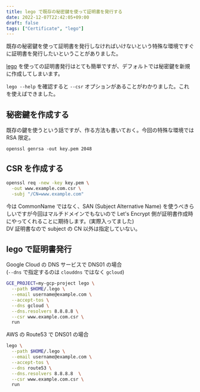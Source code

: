 ```yaml
---
title: lego で既存の秘密鍵を使って証明書を発行する
date: 2022-12-07T22:42:05+09:00
draft: false
tags: ["Certificate", "lego"]
---
```


既存の秘密鍵を使って証明書を発行しなければいけないという特殊な環境ですぐに証明書を発行したいということがありました。

[lego](https://github.com/go-acme/lego) を使っての証明書発行はとても簡単ですが、デフォルトでは秘密鍵を新規に作成してしまいます。

`lego --help` を確認すると `--csr` オプションがあることがわかりました。これを使えばできました。

## 秘密鍵を作成する

既存の鍵を使うという話ですが、作る方法も書いておく。今回の特殊な環境では RSA 限定。

```
openssl genrsa -out key.pem 2048
```

## CSR を作成する

```bash
openssl req -new -key key.pem \
  -out www.example.com.csr \
  -subj "/CN=www.example.com"
```

今は CommonName ではなく、SAN (Subject Alternative Name) を使うべきらしいですが今回はマルチドメインでもないので
Let's Encrypt 側が証明書作成時にやってくれることに期待します。(実際入ってました)  
DV 証明書なので subject の CN 以外は指定していない。

## lego で証明書発行

Google Cloud の DNS サービスで DNS01 の場合  
(`--dns` で指定するのは `clouddns` ではなく `gcloud`)

```bash
GCE_PROJECT=my-gcp-project lego \
  --path $HOME/.lego \
  --email username@example.com \
  --accept-tos \
  --dns gcloud \
  --dns.resolvers 8.8.8.8 \
  --csr www.example.com.csr \
  run
```

AWS の Route53 で DNS01 の場合

```bash
lego \
  --path $HOME/.lego \
  --email username@example.com \
  --accept-tos \
  --dns route53 \
  --dns.resolvers 8.8.8.8  \
  --csr www.example.com.csr \
  run
```
